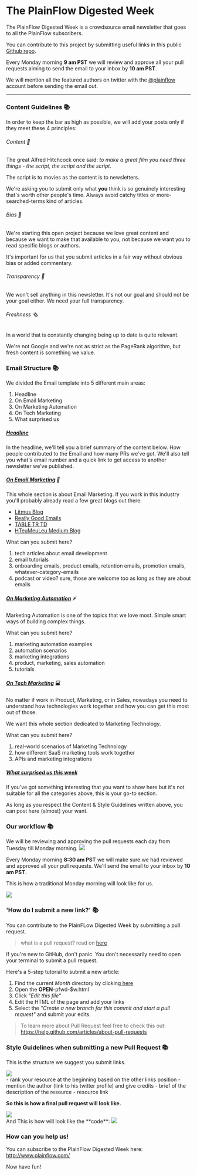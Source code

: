 # The PlainFlow Digested Week

The PlainFlow Digested Week is a crowdsource email newsletter that goes to all the PlainFlow subscribers.

You can contribute to this project by submitting useful links in this public
<a href="https://github.com/plainflow/plainflow-digested-week"> Github repo</a>.

Every Monday morning **9 am PST** we will review and approve all your pull requests aiming to send the email to your inbox by **10 am PST**.

We will mention all the featured authors on twitter with the <a href="https://twitter.com/plainflow">@plainflow</a> account before sending the email out.

---

### Content Guidelines 📚

In order to keep the bar as high as possible, we will add your posts only if they meet these 4 principles:

###### Content 📑

The great Alfred Hitchcock once said: _to make a great film you need three things - the script, the script and the script._

The script is to movies as the content is to newsletters.

We're asking you to submit only what **you** think is so genuinely interesting that's worth other people's time.
Always avoid catchy titles or more-searched-terms kind of articles.

###### Bias 📢
We're starting this open project because we love great content and because we want to make that available to you, not because we want you to read specific blogs or authors.

It's important for us that you submit articles in a fair way without obvious bias or added commentary.

###### Transparency 🔬

We won't sell anything in this newsletter. It's not our goal and should not be your goal either. We need your full transparency.

###### Freshness 🗞

In a world that is constantly changing being up to date is quite relevant.

We're not Google and we're not as strict as the PageRank algorithm, but fresh content is something we value.

### Email Structure 📚

We divided the Email template into 5 different main areas:

1. <a name="head">Headline</a>
2. <a name="email">On Email Marketing</a>
3. <a name="automation">On Marketing Automation</a>
4. <a name="martech">On Tech Marketing</a>
5. <a name="wow">What surprised us</a>

##### [Headline](#head)

In the headline, we'll tell you a brief summary of the content below. How people contributed to the Email and how many PRs we've got.
We'll also tell you what's email number and a quick link to get access to another newsletter we've published.


##### [On Email Marketing](email) 📧

This whole section is about Email Marketing.
If you work in this industry you'll probably already read a few great blogs out there:

- <a href="https://litmus.com/blog/">Litmus Blog</a>
- <a href="http://reallygoodemails.com/">Really Good Emails</a>
- <a href="http://tabletrtd.com/">TABLE TR TD</a>
- <a href="https://medium.com/@hteumeuleu">HTeuMeuLeu Medium Blog</a>


What can you submit here?

1. tech articles about email development
2. email tutorials
3. onboarding emails, product emails, retention emails, promotion emails, whatever-category-emails
4. podcast or video? sure, those are welcome too as long as they are about emails


##### [On Marketing Automation](#automation) ⚡

Marketing Automation is one of the topics that we love most.
Simple smart ways of building complex things.

What can you submit here?

1. marketing automation examples
2. automation scenarios
3. marketing integrations
4. product, marketing, sales automation
5. tutorials

##### [On Tech Marketing](#martech) 💻

No matter if work in Product, Marketing, or in Sales, nowadays you need to understand how technologies work together and how you can get this most out of those.

We want this whole section dedicated to Marketing Technology.

What can you submit here?

1. real-world scenarios of Marketing Technology
2. how different SaaS marketing tools work together
3. APIs and marketing integrations

##### [What surprised us this week](#wow)

If you've got something interesting that you want to show here but it's not suitable for all the categories above, this is your go-to section.

As long as you respect the Content & Style Guidelines written above, you can post here (almost) your want.


### Our workflow 📚

We will be reviewing and approving the pull requests each day from Tuesday till Monday morning.
<img src="http://i.imgur.com/xBdmiEB.png">

Every Monday morning **8:30 am PST** we will make sure we had reviewed and approved all your pull requests. We'll send the email to your inbox by **10 am PST**.

This is how a traditional Monday morning will look like for us.

<img src="http://i.imgur.com/aKb4oB9.png">


### 'How do I submit a new link?' 📚

You can contribute to the PlainFLow Digested Week by submitting a pull request.

> what is a pull request? read on <a href="https://www.atlassian.com/git/tutorials/making-a-pull-request">here</a>

If you're new to GitHub, don't panic. You don't necessarily need to open your terminal to submit a pull request.

Here's a 5-step tutorial to submit a new article:

1. Find the current _Month_ directory by clicking<a href="https://github.com/plainflow/plainflow-digested-week/tree/master/2017"> here</a>
2. Open the **OPEN**-pfwd-$w.html
3. Click _"Edit this file"_
4. Edit the HTML of the page and add your links
5. Select the _"Create a new branch for this commit and start a pull request"_ and submit your edits.

>To learn more about Pull Request feel free to check this out: https://help.github.com/articles/about-pull-requests

### Style Guidelines when submitting a new Pull Request 📚

This is the structure we suggest you submit links.

<img src="http://i.imgur.com/zS6ftyI.png">
<br>
- rank your resource at the beginning based on the other links position
- mention the author (link to his twitter profile) and give credits
- brief of the description of the resource
- resource link
<br>

**So this is how a final pull request will look like.**

<img src="http://i.imgur.com/5FH83M4.png">

<br>
And This is how will look like the **code**:

<img src="http://i.imgur.com/YBKZobA.png">
<br>


### How can you help us!

You can subscribe to the PlainFlow Digested Week here: http://www.plainflow.com/

Now have fun!
